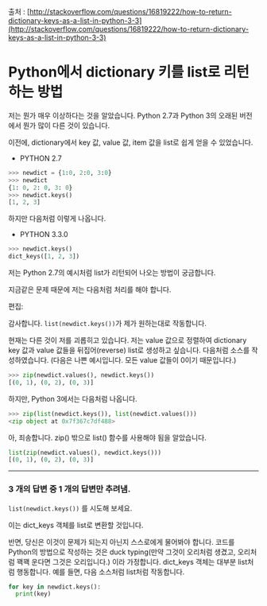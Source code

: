 출처 : [http://stackoverflow.com/questions/16819222/how-to-return-dictionary-keys-as-a-list-in-python-3-3](http://stackoverflow.com/questions/16819222/how-to-return-dictionary-keys-as-a-list-in-python-3-3)

# Python에서 dictionary 키를 list로 리턴하는 방법

저는 뭔가 매우 이상하다는 것을 알았습니다. Python 2.7과 Python 3의 오래된 버전에서 뭔가 많이 다른 것이 있습니다.

이전에, dictionary에서 key 값, value 값, item 값을 list로 쉽게 얻을 수 있었습니다.
* PYTHON 2.7
```python
>>> newdict = {1:0, 2:0, 3:0}
>>> newdict
{1: 0, 2: 0, 3: 0}
>>> newdict.keys()
[1, 2, 3]
```

하지만 다음처럼 이렇게 나옵니다.
* PYTHON 3.3.0
```python
>>> newdict.keys()
dict_keys([1, 2, 3])
```

저는 Python 2.7의 예시처럼 list가 리턴되어 나오는 방법이 궁금합니다.

지금같은 문제 때문에 저는 다음처럼 처리를 해야 합니다.

편집:

감사합니다. `list(newdict.keys())`가 제가 원하는대로 작동합니다.

현재는 다른 것이 저를 괴롭히고 있습니다. 저는 value 값으로 정렬하여 dictionary key 값과 value 값들을 뒤집어(reverse) list로 생성하고 싶습니다. 다음처럼 소스를 작성하였습니다. (다음은 나쁜 예시입니다. 모든 value 값들이 0이기 때문입니다.)

```python
>>> zip(newdict.values(), newdict.keys())
[(0, 1), (0, 2), (0, 3)]
```

하지만, Python 3에서는 다음처럼 나옵니다.

```python
>>> zip(list(newdict.keys()), list(newdict.values()))
<zip object at 0x7f367c7df488>
```

아, 죄송합니다. zip() 밖으로 list() 함수를 사용해야 됨을 알았습니다.

```python
list(zip(newdict.values(), newdict.keys()))
[(0, 1), (0, 2), (0, 3)]
```

---

### 3 개의 답변 중 1 개의 답변만 추려냄.

`list(newdict.keys())` 를 시도해 보세요.

이는 dict_keys 객체를 list로 변환할 것입니다.

반면, 당신은 이것이 문제가 되는지 아닌지 스스로에게 물어봐야 합니다. 코드를 Python의 방법으로 작성하는 것은 duck typing(만약 그것이 오리처럼 생겼고, 오리처럼 꽥꽥 운다면 그것은 오리입니다.) 이라 가정합니다. dict_keys 객체는 대부분 list처럼 행동합니다. 예를 들면, 다음 소스처럼 list처럼 작동합니다.

```python
for key in newdict.keys():
  print(key)
```
